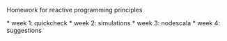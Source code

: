 <p>Homework for reactive programming principles</p>

<p>
* week 1: quickcheck
* week 2: simulations
* week 3: nodescala
* week 4: suggestions
</p>
